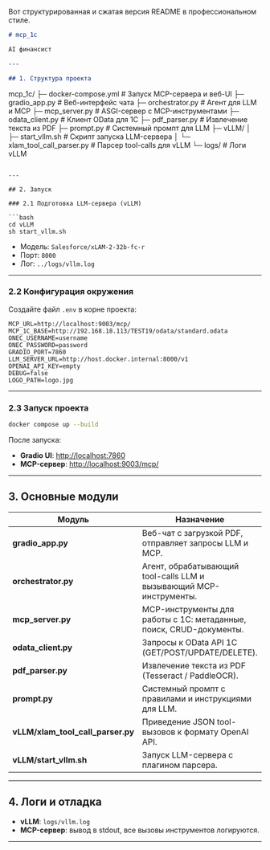 Вот структурированная и сжатая версия README в профессиональном стиле.

```markdown
# mcp_1c

AI финансист

---

## 1. Структура проекта

```

mcp\_1c/
├─ docker-compose.yml       # Запуск MCP-сервера и веб-UI
├─ gradio\_app.py             # Веб-интерфейс чата
├─ orchestrator.py           # Агент для LLM и MCP
├─ mcp\_server.py             # ASGI-сервер с MCP-инструментами
├─ odata\_client.py           # Клиент OData для 1С
├─ pdf\_parser.py             # Извлечение текста из PDF
├─ prompt.py                 # Системный промпт для LLM
├─ vLLM/
│  ├─ start\_vllm.sh          # Скрипт запуска LLM-сервера
│  └─ xlam\_tool\_call\_parser.py # Парсер tool-calls для vLLM
└─ logs/                     # Логи vLLM

````

---

## 2. Запуск

### 2.1 Подготовка LLM-сервера (vLLM)

```bash
cd vLLM
sh start_vllm.sh
````

* Модель: `Salesforce/xLAM-2-32b-fc-r`
* Порт: `8000`
* Лог: `../logs/vllm.log`

---

### 2.2 Конфигурация окружения

Создайте файл `.env` в корне проекта:

```env
MCP_URL=http://localhost:9003/mcp/
MCP_1C_BASE=http://192.168.18.113/TEST19/odata/standard.odata
ONEC_USERNAME=username
ONEC_PASSWORD=password
GRADIO_PORT=7860
LLM_SERVER_URL=http://host.docker.internal:8000/v1
OPENAI_API_KEY=empty
DEBUG=false
LOGO_PATH=logo.jpg
```

---

### 2.3 Запуск проекта

```bash
docker compose up --build
```

После запуска:

* **Gradio UI**: [http://localhost:7860](http://localhost:7860)
* **MCP-сервер**: [http://localhost:9003/mcp/](http://localhost:9003/mcp/)

---

## 3. Основные модули

| Модуль                               | Назначение                                                          |
| ------------------------------------ | ------------------------------------------------------------------- |
| **gradio\_app.py**                   | Веб-чат с загрузкой PDF, отправляет запросы LLM и MCP.              |
| **orchestrator.py**                  | Агент, обрабатывающий tool-calls LLM и вызывающий MCP-инструменты.  |
| **mcp\_server.py**                   | MCP-инструменты для работы с 1С: метаданные, поиск, CRUD-документы. |
| **odata\_client.py**                 | Запросы к OData API 1С (GET/POST/UPDATE/DELETE).                    |
| **pdf\_parser.py**                   | Извлечение текста из PDF (Tesseract / PaddleOCR).                   |
| **prompt.py**                        | Системный промпт с правилами и инструкциями для LLM.                |
| **vLLM/xlam\_tool\_call\_parser.py** | Приведение JSON tool-вызовов к формату OpenAI API.                  |
| **vLLM/start\_vllm.sh**              | Запуск LLM-сервера с плагином парсера.                              |

---

## 4. Логи и отладка

* **vLLM**: `logs/vllm.log`
* **MCP-сервер**: вывод в stdout, все вызовы инструментов логируются.

---

